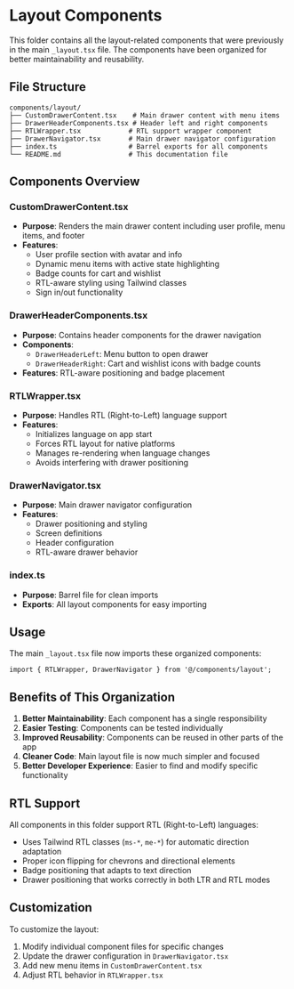 # Layout Components

This folder contains all the layout-related components that were previously in the main `_layout.tsx` file. The components have been organized for better maintainability and reusability.

## File Structure

```
components/layout/
├── CustomDrawerContent.tsx    # Main drawer content with menu items
├── DrawerHeaderComponents.tsx # Header left and right components
├── RTLWrapper.tsx            # RTL support wrapper component
├── DrawerNavigator.tsx       # Main drawer navigator configuration
├── index.ts                  # Barrel exports for all components
└── README.md                 # This documentation file
```

## Components Overview

### CustomDrawerContent.tsx
- **Purpose**: Renders the main drawer content including user profile, menu items, and footer
- **Features**: 
  - User profile section with avatar and info
  - Dynamic menu items with active state highlighting
  - Badge counts for cart and wishlist
  - RTL-aware styling using Tailwind classes
  - Sign in/out functionality

### DrawerHeaderComponents.tsx
- **Purpose**: Contains header components for the drawer navigation
- **Components**:
  - `DrawerHeaderLeft`: Menu button to open drawer
  - `DrawerHeaderRight`: Cart and wishlist icons with badge counts
- **Features**: RTL-aware positioning and badge placement

### RTLWrapper.tsx
- **Purpose**: Handles RTL (Right-to-Left) language support
- **Features**:
  - Initializes language on app start
  - Forces RTL layout for native platforms
  - Manages re-rendering when language changes
  - Avoids interfering with drawer positioning

### DrawerNavigator.tsx
- **Purpose**: Main drawer navigator configuration
- **Features**:
  - Drawer positioning and styling
  - Screen definitions
  - Header configuration
  - RTL-aware drawer behavior

### index.ts
- **Purpose**: Barrel file for clean imports
- **Exports**: All layout components for easy importing

## Usage

The main `_layout.tsx` file now imports these organized components:

```tsx
import { RTLWrapper, DrawerNavigator } from '@/components/layout';
```

## Benefits of This Organization

1. **Better Maintainability**: Each component has a single responsibility
2. **Easier Testing**: Components can be tested individually
3. **Improved Reusability**: Components can be reused in other parts of the app
4. **Cleaner Code**: Main layout file is now much simpler and focused
5. **Better Developer Experience**: Easier to find and modify specific functionality

## RTL Support

All components in this folder support RTL (Right-to-Left) languages:
- Uses Tailwind RTL classes (`ms-*`, `me-*`) for automatic direction adaptation
- Proper icon flipping for chevrons and directional elements
- Badge positioning that adapts to text direction
- Drawer positioning that works correctly in both LTR and RTL modes

## Customization

To customize the layout:
1. Modify individual component files for specific changes
2. Update the drawer configuration in `DrawerNavigator.tsx`
3. Add new menu items in `CustomDrawerContent.tsx`
4. Adjust RTL behavior in `RTLWrapper.tsx`